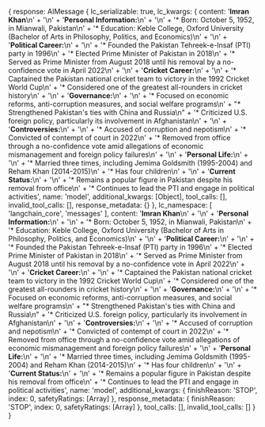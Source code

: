 {
  response: AIMessage {
    lc_serializable: true,
    lc_kwargs: {
      content: '**Imran Khan**\n' +
        '\n' +
        '**Personal Information:**\n' +
        '\n' +
        '* Born: October 5, 1952, in Mianwali, Pakistan\n' +
        '* Education: Keble College, Oxford University (Bachelor of Arts in Philosophy, Politics, and Economics)\n' +
        '\n' +
        '**Political Career:**\n' +
        '\n' +
        '* Founded the Pakistan Tehreek-e-Insaf (PTI) party in 1996\n' +
        '* Elected Prime Minister of Pakistan in 2018\n' +
        '* Served as Prime Minister from August 2018 until his removal by a no-confidence vote in April 2022\n' +
        '\n' +
        '**Cricket Career:**\n' +
        '\n' +
        '* Captained the Pakistan national cricket team to victory in the 1992 Cricket World Cup\n' +
        '* Considered one of the greatest all-rounders in cricket history\n' +
        '\n' +
        '**Governance:**\n' +
        '\n' +
        '* Focused on economic reforms, anti-corruption measures, and social welfare programs\n' +
        "* Strengthened Pakistan's ties with China and Russia\n" +
        '* Criticized U.S. foreign policy, particularly its involvement in Afghanistan\n' +
        '\n' +
        '**Controversies:**\n' +
        '\n' +
        '* Accused of corruption and nepotism\n' +
        '* Convicted of contempt of court in 2022\n' +
        '* Removed from office through a no-confidence vote amid allegations of economic mismanagement and foreign policy failures\n' 
+
        '\n' +
        '**Personal Life:**\n' +
        '\n' +
        '* Married three times, including Jemima Goldsmith (1995-2004) and Reham Khan (2014-2015)\n' +
        '* Has four children\n' +
        '\n' +
        '**Current Status:**\n' +
        '\n' +
        '* Remains a popular figure in Pakistan despite his removal from office\n' +
        '* Continues to lead the PTI and engage in political activities',
      name: 'model',
      additional_kwargs: [Object],
      tool_calls: [],
      invalid_tool_calls: [],
      response_metadata: {}
    },
    lc_namespace: [ 'langchain_core', 'messages' ],
    content: '**Imran Khan**\n' +
      '\n' +
      '**Personal Information:**\n' +
      '\n' +
      '* Born: October 5, 1952, in Mianwali, Pakistan\n' +
      '* Education: Keble College, Oxford University (Bachelor of Arts in Philosophy, Politics, and Economics)\n' +
      '\n' +
      '**Political Career:**\n' +
      '\n' +
      '* Founded the Pakistan Tehreek-e-Insaf (PTI) party in 1996\n' +
      '* Elected Prime Minister of Pakistan in 2018\n' +
      '* Served as Prime Minister from August 2018 until his removal by a no-confidence vote in April 2022\n' +
      '\n' +
      '**Cricket Career:**\n' +
      '\n' +
      '* Captained the Pakistan national cricket team to victory in the 1992 Cricket World Cup\n' +
      '* Considered one of the greatest all-rounders in cricket history\n' +
      '\n' +
      '**Governance:**\n' +
      '\n' +
      '* Focused on economic reforms, anti-corruption measures, and social welfare programs\n' +
      "* Strengthened Pakistan's ties with China and Russia\n" +
      '* Criticized U.S. foreign policy, particularly its involvement in Afghanistan\n' +
      '\n' +
      '**Controversies:**\n' +
      '\n' +
      '* Accused of corruption and nepotism\n' +
      '* Convicted of contempt of court in 2022\n' +
      '* Removed from office through a no-confidence vote amid allegations of economic mismanagement and foreign policy failures\n' + 
      '\n' +
      '**Personal Life:**\n' +
      '\n' +
      '* Married three times, including Jemima Goldsmith (1995-2004) and Reham Khan (2014-2015)\n' +
      '* Has four children\n' +
      '\n' +
      '**Current Status:**\n' +
      '\n' +
      '* Remains a popular figure in Pakistan despite his removal from office\n' +
      '* Continues to lead the PTI and engage in political activities',
    name: 'model',
    additional_kwargs: { finishReason: 'STOP', index: 0, safetyRatings: [Array] },
    response_metadata: { finishReason: 'STOP', index: 0, safetyRatings: [Array] },
    tool_calls: [],
    invalid_tool_calls: []
  }
}
